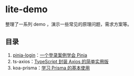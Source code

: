 # lite-demo

整理了一系列 demo ，演示一些常见的原理问题，需求方案等。



## 目录

1. [pinia-login](https://github.com/hsyq/lite-demo/tree/main/01.pinia-login)：[一个登录案例学会 Pinia](https://juejin.cn/post/7154579554034515982) 
2. ts-axios：[TypeScript 封装 Axios 的简单实用版](https://juejin.cn/post/7154991998989959181)
3. koa-prisma：[学习 Prisma 的基本使用](https://juejin.cn/post/7231152303583100988/)







